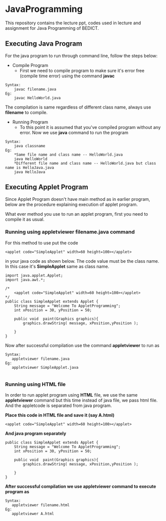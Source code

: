 # JavaProgramming
This repository contains the lecture ppt, codes used in lecture and assignment for Java Programming  of BEDICT.
## Executing Java Program
For the java program to run through command line, follow the steps below:
* Compile Program
    * First we need to compile program to make sure it's error free (compile time error) using the command **javac**
```
Syntax:
    javac filename.java
Eg:
    javac HelloWorld.java
```
The compilation is same regardless of different class name, always use **filename** to compile.
* Running Program
    * To this point it is assumed that you've compiled program without any error. Now we use **java** command to run the program
```
Syntax:
    java classname
Eg:
    *Same file name and class name -- HelloWorld.java 
    java HelloWorld
    *Different file name and class name -- HelloWorld.java but class name is HelloJava.java
    java HelloJava
```
## Executing Applet Program
Since Applet Program doesn't have main method as in earlier program, below are the procedure explaining execution of applet program.

What ever method you use to run an applet program, first you need to compile it as usual.
### Running using __appletviewer filename.java__ command

For this method to use put the code
```
<applet code="SimpleApplet" width=60 height=100></applet>

```
in your java code as shown below. The code value must be the class name. In this case it's **SimpleApplet** same as class name.

```
import java.applet.Applet;
import java.awt.*;

/*
    <applet code="SimpleApplet" width=60 height=100></applet>
*/
public class SimpleApplet extends Applet {
    String message = "Welcome To AppletProgramming";
    int xPosition = 30, yPosition = 50;

    public void  paint(Graphics graphics){
        graphics.drawString( message, xPosition,yPosition );

    }
}

``` 
Now after successful compilation use the command **appletviewer** to run as
```
Syntax:
   appletviewer filename.java
Eg:
   appletviewer SimpleApplet.java


```
### Running using __HTML__ file
In order to run applet program using **HTML** file, we use the same **appletviewer** command but this time instead of java file, we pass html file. And the appletcode is separated from java program.

**Place this code in HTML file and save it (say A.html)**
```
<applet code="SimpleApplet" width=60 height=100></applet>
```
**And java program separately**
```
public class SimpleApplet extends Applet {
    String message = "Welcome To AppletProgramming";
    int xPosition = 30, yPosition = 50;

    public void  paint(Graphics graphics){
        graphics.drawString( message, xPosition,yPosition );

    }
}
```
__After successful compilation we use appletviewer command to execute program as__
```
Syntax:
   appletviewer filename.html
Eg:
   appletviewer A.html


```

